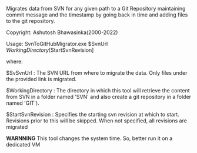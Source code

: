 Migrates data from SVN for any given path to a Git Repository maintaining commit message and the timestamp by going back in time and adding files to the git repository.

Copyright: Ashutosh Bhawasinka(2000-2022)

Usage:
SvnToGitHubMigrator.exe $SvnUrl $WorkingDirectory [$StartSvnRevision]

where:

$SvSvnUrl          : The SVN URL from where to migrate the data. Only 
                    files under the provided link is migrated.
					
$WorkingDirectory  : The directory in which this tool will retrieve the content 
                    from SVN in a folder named 'SVN' and also create a git 
                    repository in a folder named 'GIT'). 

$StartSvnRevision  : Specifies the starting svn revision at which to start.
                    Revisions prior to this will be skipped. When not specified,
                    all revisions are migrated

**WARNNING** This tool changes the system time. So, better run it on a dedicated VM
